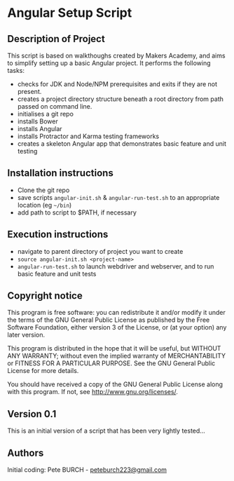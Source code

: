 Angular Setup Script
==================
Description of Project
----------------------
This script is based on walkthoughs created by Makers Academy, and aims to simplify setting up a basic Angular project.
It performs the following tasks:
- checks for JDK and Node/NPM prerequisites and exits if they are not present.
- creates a project directory structure beneath a root directory from path passed on command line.
- initialises a git repo
- installs Bower
- installs Angular
- installs Protractor and Karma testing frameworks
- creates a skeleton Angular app that demonstrates basic feature and unit testing

Installation instructions
-------------------------
- Clone the git repo
- save scripts `angular-init.sh`  & `angular-run-test.sh` to an appropriate location (eg `~/bin`)
- add path to script to $PATH, if necessary

Execution instructions
----------------------
- navigate to parent directory of project you want to create
- `source angular-init.sh <project-name>`
- `angular-run-test.sh` to launch webdriver and webserver, and to run basic feature and unit tests

Copyright notice
----------------
This program is free software: you can redistribute it and/or modify it under the terms of the GNU General Public License as published by the Free Software Foundation, either version 3 of the License, or (at your option) any later version.

This program is distributed in the hope that it will be useful, but WITHOUT ANY WARRANTY; without even the implied warranty of MERCHANTABILITY or FITNESS FOR A PARTICULAR PURPOSE.  See the GNU General Public License for more details.

You should have received a copy of the GNU General Public License along with this program.  If not, see <http://www.gnu.org/licenses/>.

Version 0.1
-----------
This is an initial version of a script that has been very lightly tested...


Authors
-------
Initial coding: Pete BURCH - peteburch223@gmail.com
